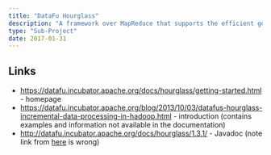 ```yaml
---
title: "DataFu Hourglass"
description: "A framework over MapReduce that supports the efficient generation of statistics of dated data by incrementally updating the previous days output.  Supports both fixed length and fixed start point windows, and the generation of statistics by input partition or as a total over all input data."
type: "Sub-Project"
date: 2017-01-31
---
```

## Links

* <https://datafu.incubator.apache.org/docs/hourglass/getting-started.html> - homepage
* <https://datafu.incubator.apache.org/blog/2013/10/03/datafus-hourglass-incremental-data-processing-in-hadoop.html> - introduction (contains examples and information not available in the documentation)
* <http://datafu.incubator.apache.org/docs/hourglass/1.3.1/> - Javadoc (note link from [here](https://datafu.incubator.apache.org/docs/hourglass/javadoc.html) is wrong)